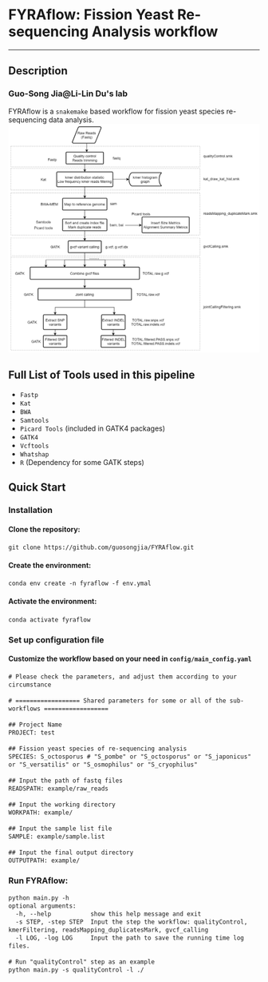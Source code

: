 # FYRAflow: Fission Yeast Re-sequencing Analysis workflow
- - - 
## Description
### Guo-Song Jia@Li-Lin Du's lab
FYRAflow is a `snakemake` based workflow for fission yeast species re-sequencing data analysis. 
![image](https://github.com/guosongjia/Private_scripts/blob/master/FYRAflow_flowchart.png)
## Full List of Tools used in this pipeline
- `Fastp` 
- `Kat`
- `BWA`
- `Samtools`
- `Picard Tools` (included in GATK4 packages)
- `GATK4`
- `Vcftools`
- `Whatshap`
- `R` (Dependency for some GATK steps)
## Quick Start
### Installation
#### Clone the repository:
`git clone https://github.com/guosongjia/FYRAflow.git`
#### Create the environment:
`conda env create -n fyraflow -f env.ymal`
#### Activate the environment:
`conda activate fyraflow`
### Set up configuration file
#### Customize the workflow based on your need in `config/main_config.yaml` 
```
# Please check the parameters, and adjust them according to your circumstance

# ================== Shared parameters for some or all of the sub-workflows ==================

## Project Name
PROJECT: test

## Fission yeast species of re-sequencing analysis
SPECIES: S_octosporus # "S_pombe" or "S_octosporus" or "S_japonicus" or "S_versatilis" or "S_osmophilus" or "S_cryophilus"

## Input the path of fastq files
READSPATH: example/raw_reads

## Input the working directory
WORKPATH: example/

## Input the sample list file
SAMPLE: example/sample.list

## Input the final output directory
OUTPUTPATH: example/
```
### Run FYRAflow:
```
python main.py -h
optional arguments:
  -h, --help           show this help message and exit
  -s STEP, -step STEP  Input the step the workflow: qualityControl, kmerFiltering, readsMapping_duplicatesMark, gvcf_calling
  -l LOG, -log LOG     Input the path to save the running time log files.

# Run "qualityControl" step as an example
python main.py -s qualityControl -l ./ 
```

